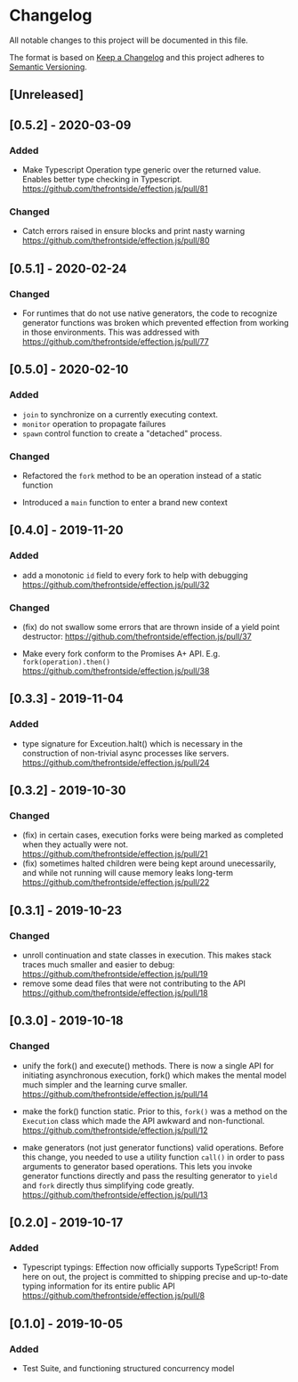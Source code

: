 # Changelog
All notable changes to this project will be documented in this file.

The format is based on [Keep a Changelog](http://keepachangelog.com/en/1.0.0/)
and this project adheres to [Semantic Versioning](http://semver.org/spec/v2.0.0.html).

## [Unreleased]

## [0.5.2] - 2020-03-09

### Added

* Make Typescript Operation type generic over the returned value. Enables
  better type checking in Typescript.
  https://github.com/thefrontside/effection.js/pull/81

### Changed

* Catch errors raised in ensure blocks and print nasty warning
  https://github.com/thefrontside/effection.js/pull/80

## [0.5.1] - 2020-02-24

### Changed

* For runtimes that do not use native generators, the code to
  recognize generator functions was broken which prevented effection
  from working in those environments. This was addressed with
  https://github.com/thefrontside/effection.js/pull/77

## [0.5.0] - 2020-02-10

### Added

* `join` to synchronize on a currently executing context.
* `monitor` operation to propagate failures
* `spawn` control function to create a "detached" process.

### Changed

* Refactored the `fork` method to be an operation instead of a static
  function

* Introduced a `main` function to enter a brand new context


## [0.4.0] - 2019-11-20

### Added

- add a monotonic `id` field to every fork to help with debugging
  https://github.com/thefrontside/effection.js/pull/32

### Changed

- (fix) do not swallow some errors that are thrown inside of a yield
  point destructor: https://github.com/thefrontside/effection.js/pull/37

- Make every fork conform to the Promises A+
  API. E.g. `fork(operation).then()`
  https://github.com/thefrontside/effection.js/pull/38


## [0.3.3] - 2019-11-04

### Added

- type signature for Exceution.halt() which is necessary in the
  construction of non-trivial async processes like servers.
  https://github.com/thefrontside/effection.js/pull/24

## [0.3.2] - 2019-10-30

### Changed

- (fix) in certain cases, execution forks were being marked as
  completed when they actually were not.
  https://github.com/thefrontside/effection.js/pull/21
- (fix) sometimes halted children were being kept around unecessarily,
  and while not running will cause memory leaks long-term
  https://github.com/thefrontside/effection.js/pull/22

## [0.3.1] - 2019-10-23

### Changed

- unroll continuation and state classes in execution. This makes stack
  traces much smaller and easier to debug:
  https://github.com/thefrontside/effection.js/pull/19
- remove some dead files that were not contributing to the API
  https://github.com/thefrontside/effection.js/pull/18

## [0.3.0] - 2019-10-18

### Changed

- unify the fork() and execute() methods. There is now a single API
  for initiating asynchronous execution, fork() which makes the mental
  model much simpler and the learning curve smaller.
  https://github.com/thefrontside/effection.js/pull/14

- make the fork() function static. Prior to this, `fork()` was a
  method on the `Execution` class which made the API awkward and
  non-functional.
  https://github.com/thefrontside/effection.js/pull/12

- make generators (not just generator functions) valid
  operations. Before this change, you needed to use a utility function
  `call()` in order to pass arguments to generator based
  operations. This lets you invoke generator functions directly and
  pass the resulting generator to `yield` and `fork` directly thus
  simplifying code greatly.
  https://github.com/thefrontside/effection.js/pull/13

## [0.2.0] - 2019-10-17

### Added

- Typescript typings: Effection now officially supports TypeScript!
  From here on out, the project is committed to shipping precise and
  up-to-date typing information for its entire public API
  https://github.com/thefrontside/effection.js/pull/8

## [0.1.0] - 2019-10-05

### Added

- Test Suite, and functioning structured concurrency model
